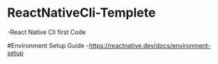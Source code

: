 # ReactNativeCli-Templete
-React Native Cli first Code 

#Environment Setup Guide
-https://reactnative.dev/docs/environment-setup
